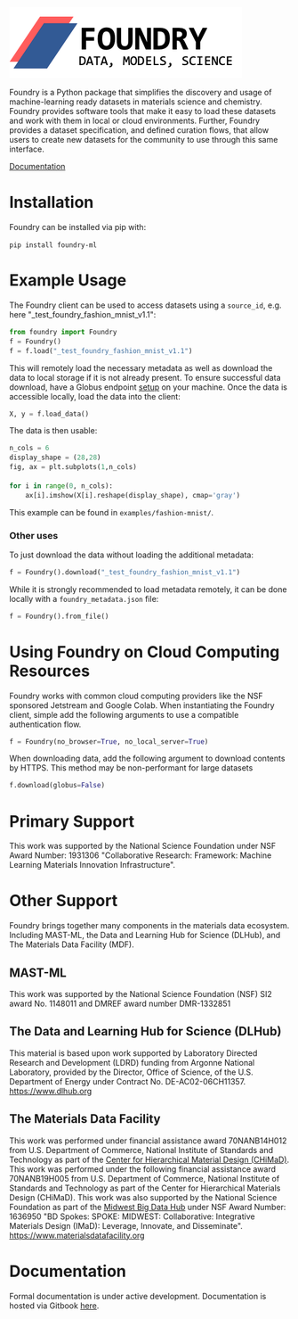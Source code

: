 ![](./assets/foundry.png)

Foundry is a Python package that simplifies the discovery and usage of machine-learning ready datasets in materials science and chemistry. Foundry provides software tools that make it easy to load these datasets and work with them in local or cloud environments. Further, Foundry provides a dataset specification, and defined curation flows, that allow users to create new datasets for the community to use through this same interface.


[Documentation](https://app.gitbook.com/@ai-materials-and-chemistry/s/foundry/)


# Installation
Foundry can be installed via pip with:

`pip install foundry-ml`

# Example Usage

The Foundry client can be used to access datasets using a `source_id`, e.g. here "_test_foundry_fashion_mnist_v1.1":

```python 
from foundry import Foundry
f = Foundry()
f = f.load("_test_foundry_fashion_mnist_v1.1")
```

This will remotely load the necessary metadata as well as download the data to local storage if it is not already present. To ensure successful data download, have a Globus endpoint [setup](https://www.globus.org/globus-connect-personal) on your machine. Once the data is accessible locally, load the data into the client:

```python 
X, y = f.load_data()
```

The data is then usable:

```python
n_cols = 6
display_shape = (28,28)
fig, ax = plt.subplots(1,n_cols)

for i in range(0, n_cols):
    ax[i].imshow(X[i].reshape(display_shape), cmap='gray')
```

This example can be found in `examples/fashion-mnist/`.

### Other uses
To just download the data without loading the additional metadata:

```python
f = Foundry().download("_test_foundry_fashion_mnist_v1.1")
```

While it is strongly recommended to load metadata remotely, it can be done locally with a `foundry_metadata.json` file:

```python 
f = Foundry().from_file()
```

# Using Foundry on Cloud Computing Resources
Foundry works with common cloud computing providers like the NSF sponsored Jetstream and Google Colab. When instantiating the Foundry client, simple add the following arguments to use a compatible authentication flow.

```python 
f = Foundry(no_browser=True, no_local_server=True)
```

When downloading data, add the following argument to download contents by HTTPS. This method may be non-performant for large datasets
```python 
f.download(globus=False)
```


# Primary Support
This work was supported by the National Science Foundation under NSF Award Number: 1931306 "Collaborative Research: Framework: Machine Learning Materials Innovation Infrastructure".

# Other Support
Foundry brings together many components in the materials data ecosystem. Including MAST-ML, the Data and Learning Hub for Science (DLHub), and The Materials Data Facility (MDF). 

## MAST-ML
This work was supported by the National Science Foundation (NSF) SI2 award No. 1148011 and DMREF award number DMR-1332851

## The Data and Learning Hub for Science (DLHub)
This material is based upon work supported by Laboratory Directed Research and Development (LDRD) funding from Argonne National Laboratory, provided by the Director, Office of Science, of the U.S. Department of Energy under Contract No. DE-AC02-06CH11357.
https://www.dlhub.org

## The Materials Data Facility
This work was performed under financial assistance award 70NANB14H012 from U.S. Department of Commerce, National Institute of Standards and Technology as part of the [Center for Hierarchical Material Design (CHiMaD)](http://chimad.northwestern.edu). This work was performed under the following financial assistance award 70NANB19H005 from U.S. Department of Commerce, National Institute of Standards and Technology as part of the Center for Hierarchical Materials Design (CHiMaD). This work was also supported by the National Science Foundation as part of the [Midwest Big Data Hub](http://midwestbigdatahub.org) under NSF Award Number: 1636950 "BD Spokes: SPOKE: MIDWEST: Collaborative: Integrative Materials Design (IMaD): Leverage, Innovate, and Disseminate".
https://www.materialsdatafacility.org

# Documentation
Formal documentation is under active development. Documentation is hosted via Gitbook [here](https://app.gitbook.com/@ai-materials-and-chemistry/s/foundry/).
